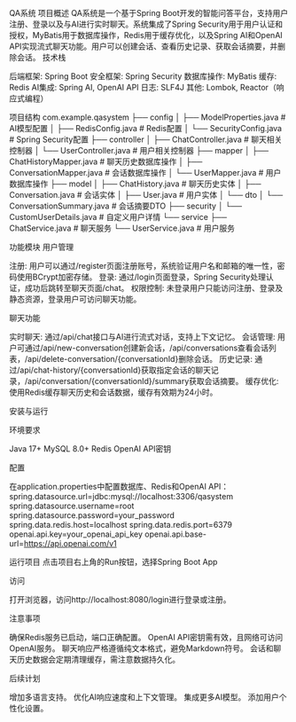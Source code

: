 QA系统
项目概述
QA系统是一个基于Spring Boot开发的智能问答平台，支持用户注册、登录以及与AI进行实时聊天。系统集成了Spring Security用于用户认证和授权，MyBatis用于数据库操作，Redis用于缓存优化，以及Spring AI和OpenAI API实现流式聊天功能。用户可以创建会话、查看历史记录、获取会话摘要，并删除会话。
技术栈

后端框架: Spring Boot
安全框架: Spring Security
数据库操作: MyBatis
缓存: Redis
AI集成: Spring AI, OpenAI API
日志: SLF4J
其他: Lombok, Reactor（响应式编程）

项目结构
com.example.qasystem
├── config
│   ├── ModelProperties.java        # AI模型配置
│   ├── RedisConfig.java           # Redis配置
│   └── SecurityConfig.java        # Spring Security配置
├── controller
│   ├── ChatController.java        # 聊天相关控制器
│   └── UserController.java        # 用户相关控制器
├── mapper
│   ├── ChatHistoryMapper.java     # 聊天历史数据库操作
│   ├── ConversationMapper.java    # 会话数据库操作
│   └── UserMapper.java            # 用户数据库操作
├── model
│   ├── ChatHistory.java           # 聊天历史实体
│   ├── Conversation.java          # 会话实体
│   ├── User.java                  # 用户实体
│   └── dto
│       └── ConversationSummary.java # 会话摘要DTO
├── security
│   └── CustomUserDetails.java     # 自定义用户详情
└── service
├── ChatService.java           # 聊天服务
└── UserService.java           # 用户服务

功能模块
用户管理

注册: 用户可以通过/register页面注册账号，系统验证用户名和邮箱的唯一性，密码使用BCrypt加密存储。
登录: 通过/login页面登录，Spring Security处理认证，成功后跳转至聊天页面/chat。
权限控制: 未登录用户只能访问注册、登录及静态资源，登录用户可访问聊天功能。

聊天功能

实时聊天: 通过/api/chat接口与AI进行流式对话，支持上下文记忆。
会话管理: 用户可通过/api/new-conversation创建新会话，/api/conversations查看会话列表，/api/delete-conversation/{conversationId}删除会话。
历史记录: 通过/api/chat-history/{conversationId}获取指定会话的聊天记录，/api/conversation/{conversationId}/summary获取会话摘要。
缓存优化: 使用Redis缓存聊天历史和会话数据，缓存有效期为24小时。

安装与运行

环境要求

Java 17+
MySQL 8.0+
Redis
OpenAI API密钥


配置

在application.properties中配置数据库、Redis和OpenAI API：
spring.datasource.url=jdbc:mysql://localhost:3306/qasystem
spring.datasource.username=root
spring.datasource.password=your_password
spring.data.redis.host=localhost
spring.data.redis.port=6379
openai.api.key=your_openai_api_key
openai.api.base-url=https://api.openai.com/v1




运行项目
点击项目右上角的Run按钮，选择Spring Boot App


访问

打开浏览器，访问http://localhost:8080/login进行登录或注册。



注意事项

确保Redis服务已启动，端口正确配置。
OpenAI API密钥需有效，且网络可访问OpenAI服务。
聊天响应严格遵循纯文本格式，避免Markdown符号。
会话和聊天历史数据会定期清理缓存，需注意数据持久化。

后续计划

增加多语言支持。
优化AI响应速度和上下文管理。
集成更多AI模型。
添加用户个性化设置。

